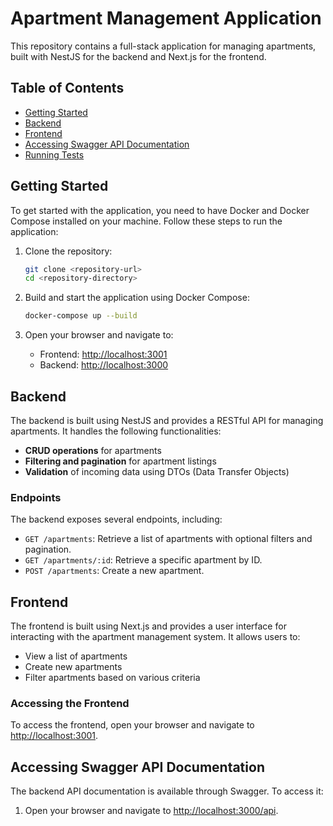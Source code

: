 # Apartment Management Application

This repository contains a full-stack application for managing apartments, built with NestJS for the backend and Next.js for the frontend.

## Table of Contents
- [Getting Started](#getting-started)
- [Backend](#backend)
- [Frontend](#frontend)
- [Accessing Swagger API Documentation](#accessing-swagger-api-documentation)
- [Running Tests](#running-tests)

## Getting Started

To get started with the application, you need to have Docker and Docker Compose installed on your machine. Follow these steps to run the application:

1. Clone the repository:
   ```bash
   git clone <repository-url>
   cd <repository-directory>
   ```

2. Build and start the application using Docker Compose:
   ```bash
   docker-compose up --build
   ```

3. Open your browser and navigate to:
   - Frontend: [http://localhost:3001](http://localhost:3001)
   - Backend: [http://localhost:3000](http://localhost:3000)

## Backend

The backend is built using NestJS and provides a RESTful API for managing apartments. It handles the following functionalities:
- **CRUD operations** for apartments
- **Filtering and pagination** for apartment listings
- **Validation** of incoming data using DTOs (Data Transfer Objects)

### Endpoints
The backend exposes several endpoints, including:
- `GET /apartments`: Retrieve a list of apartments with optional filters and pagination.
- `GET /apartments/:id`: Retrieve a specific apartment by ID.
- `POST /apartments`: Create a new apartment.

## Frontend

The frontend is built using Next.js and provides a user interface for interacting with the apartment management system. It allows users to:
- View a list of apartments
- Create new apartments
- Filter apartments based on various criteria

### Accessing the Frontend
To access the frontend, open your browser and navigate to [http://localhost:3001](http://localhost:3001).

## Accessing Swagger API Documentation

The backend API documentation is available through Swagger. To access it:
1. Open your browser and navigate to [http://localhost:3000/api](http://localhost:3000/api).
